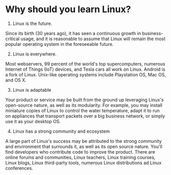 <h1>Why should you learn Linux?</h1>

1. Linux is the future. 

Since its birth (30 years ago), it has seen a continuous growth in business-critical usage, and it is reasonable to assume that Linux will remain the most popular operating system in the foreseeable future.

2. Linux is everywhere.

Most webservers, 99 percent of the world's top supercomputers, numerous Internet of Things (IoT) devices, and Tesla cars all work on Linux. Android is a fork of Linux. Unix-like operating systems include Playstation OS, Mac OS, and OS X.

3. Linux is adaptable

Your product or service may be built from the ground up leveraging Linux's open-source nature, as well as its modularity. For example, you may install miniature copies of Linux to control the water temperature, adapt it to run on appliances that transport packets over a big business network, or simply use it as your desktop OS.

4. Linux has a strong community and ecosystem

A large part of Linux's success may be attributed to the strong community and environment that surrounds it, as well as its open source nature. You'll find developers who contribute code to improve the product. There are online forums  and communities, Linux teachers, Linux training courses, Linux blogs, Linux third-party tools, numerous Linux distributions ad Linux conferences.

